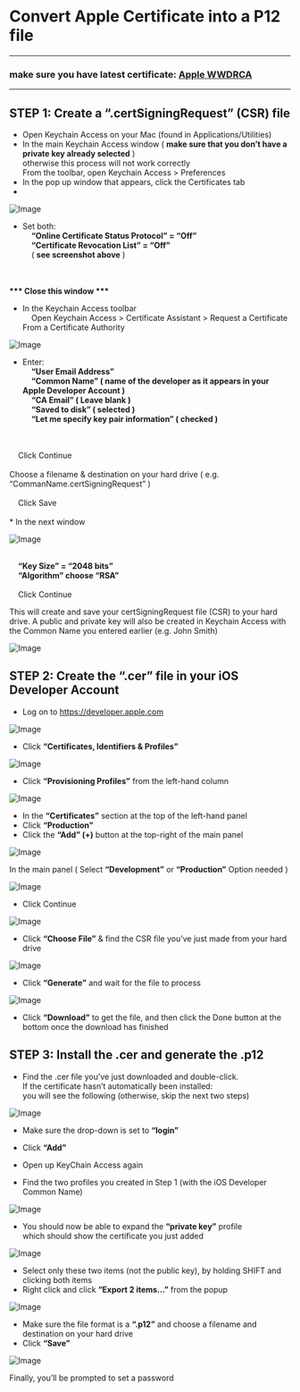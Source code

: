 # Convert Apple Certificate into a P12 file
***
### make sure you have latest certificate: [Apple WWDRCA](https://developer.apple.com/certificationauthority/AppleWWDRCA.cer)
***


## STEP 1: Create a “.certSigningRequest” (CSR) file
* Open Keychain Access on your Mac (found in Applications/Utilities)
* In the main Keychain Access window ( <b>make sure that you don’t have a private key already selected</b> ) 
<br>otherwise this process will not work correctly
<br>From the toolbar, open Keychain Access > Preferences
* In the pop up window that appears, click the Certificates tab
* 
![Image](./1-01.png)

* Set both: 
<br>&nbsp;&nbsp;&nbsp;&nbsp;<b>“Online Certificate Status Protocol” = “Off”</b>
<br>&nbsp;&nbsp;&nbsp;&nbsp;<b>“Certificate Revocation List” = “Off”</b>
<br>&nbsp;&nbsp;&nbsp;&nbsp;( <b>see screenshot above</b> )
<br>
<br>
<b>*** Close this window ***</b>

* In the Keychain Access toolbar
<br>&nbsp;&nbsp;&nbsp;&nbsp;Open Keychain Access > Certificate Assistant > Request a Certificate From a Certificate Authority

![Image](./1-02.png)

* Enter:
<br>&nbsp;&nbsp;&nbsp;&nbsp;<b>“User Email Address”</b>
<br>&nbsp;&nbsp;&nbsp;&nbsp;<b>“Common Name” ( name of the developer as it appears in your Apple Developer Account )</b>
<br>&nbsp;&nbsp;&nbsp;&nbsp;<b>“CA Email” ( Leave blank )</b>
<br>&nbsp;&nbsp;&nbsp;&nbsp;<b>“Saved to disk” ( selected )</b>
<br>&nbsp;&nbsp;&nbsp;&nbsp;<b>“Let me specify key pair information” ( checked )</b>
<br>
<br>&nbsp;&nbsp;&nbsp;&nbsp;Click Continue
<br>
<br>Choose a filename & destination on your hard drive ( e.g. “CommanName.certSigningRequest” ) 
<br>
<br>&nbsp;&nbsp;&nbsp;&nbsp;Click Save
<br>
<br>
* In the next window

![Image](./1-03.png)

<br>&nbsp;&nbsp;&nbsp;&nbsp;<b>“Key Size” = “2048 bits”</b>
<br>&nbsp;&nbsp;&nbsp;&nbsp;<b>“Algorithm” choose “RSA”</b>
<br>
<br>&nbsp;&nbsp;&nbsp;&nbsp;Click Continue


This will create and save your certSigningRequest file (CSR) to your hard drive. 
A public and private key will also be created in Keychain Access with the Common Name you entered earlier (e.g. John Smith)

![Image](./1-04.png)

## STEP 2: Create the “.cer” file in your iOS Developer Account
* Log on to https://developer.apple.com

![Image](./2-01.png)

* Click <b>“Certificates, Identifiers & Profiles”</b>

![Image](./2-02.png)

* Click <b>“Provisioning Profiles”</b> from the left-hand column

![Image](./2-03.png)

* In the <b>“Certificates”</b> section at the top of the left-hand panel
* Click <b>“Production”</b>
* Click the <b>“Add” (+)</b> button at the top-right of the main panel

![Image](./2-04.png)

In the main panel ( Select <b>“Development”</b> or <b>“Production”</b> Option needed )

![Image](./2-05.png)

* Click Continue

![Image](./2-06.png)

* Click <b>“Choose File”</b> & find the CSR file you’ve just made from your hard drive

![Image](./2-07.png)

* Click <b>“Generate”</b> and wait for the file to process 

![Image](./2-08.png)

* Click <b>“Download”</b> to get the file, and then click the Done button at the bottom once the download has finished

## STEP 3: Install the .cer and generate the .p12

* Find the .cer file you’ve just downloaded and double-click. 
<br>If the certificate hasn’t automatically been installed:
<br>you will see the following (otherwise, skip the next two steps)

![Image](./3-01.png)

* Make sure the drop-down is set to <b>“login”</b>
* Click <b>“Add”</b>

* Open up KeyChain Access again
* Find the two profiles you created in Step 1 (with the iOS Developer Common Name)

![Image](./3-02.png)

* You should now be able to expand the <b>“private key”</b> profile
<br>which should show the certificate you just added

![Image](./3-03.png)

* Select only these two items (not the public key), by holding SHIFT and clicking both items
* Right click and click <b>“Export 2 items…”</b> from the popup

![Image](./3-04.png)

* Make sure the file format is a <b>“.p12”</b> and choose a filename and destination on your hard drive
* Click <b>“Save”</b>

![Image](./3-05.png)

Finally, you’ll be prompted to set a password

